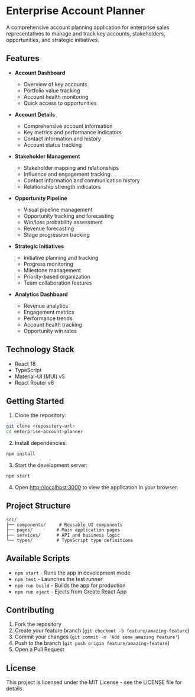 # Enterprise Account Planner

A comprehensive account planning application for enterprise sales representatives to manage and track key accounts, stakeholders, opportunities, and strategic initiatives.

## Features

- **Account Dashboard**
  - Overview of key accounts
  - Portfolio value tracking
  - Account health monitoring
  - Quick access to opportunities

- **Account Details**
  - Comprehensive account information
  - Key metrics and performance indicators
  - Contact information and history
  - Account status tracking

- **Stakeholder Management**
  - Stakeholder mapping and relationships
  - Influence and engagement tracking
  - Contact information and communication history
  - Relationship strength indicators

- **Opportunity Pipeline**
  - Visual pipeline management
  - Opportunity tracking and forecasting
  - Win/loss probability assessment
  - Revenue forecasting
  - Stage progression tracking

- **Strategic Initiatives**
  - Initiative planning and tracking
  - Progress monitoring
  - Milestone management
  - Priority-based organization
  - Team collaboration features

- **Analytics Dashboard**
  - Revenue analytics
  - Engagement metrics
  - Performance trends
  - Account health tracking
  - Opportunity win rates

## Technology Stack

- React 18
- TypeScript
- Material-UI (MUI) v5
- React Router v6

## Getting Started

1. Clone the repository:
```bash
git clone <repository-url>
cd enterprise-account-planner
```

2. Install dependencies:
```bash
npm install
```

3. Start the development server:
```bash
npm start
```

4. Open [http://localhost:3000](http://localhost:3000) to view the application in your browser.

## Project Structure

```
src/
├── components/     # Reusable UI components
├── pages/         # Main application pages
├── services/      # API and business logic
└── types/         # TypeScript type definitions
```

## Available Scripts

- `npm start` - Runs the app in development mode
- `npm test` - Launches the test runner
- `npm run build` - Builds the app for production
- `npm run eject` - Ejects from Create React App

## Contributing

1. Fork the repository
2. Create your feature branch (`git checkout -b feature/amazing-feature`)
3. Commit your changes (`git commit -m 'Add some amazing feature'`)
4. Push to the branch (`git push origin feature/amazing-feature`)
5. Open a Pull Request

## License

This project is licensed under the MIT License - see the LICENSE file for details.
